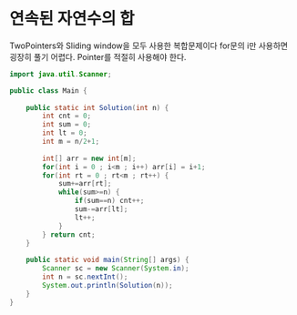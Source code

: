 # 연속된 자연수의 합

TwoPointers와 Sliding window을 모두 사용한 복합문제이다 
for문의 i만 사용하면 굉장히 풀기 어렵다. Pointer를 적절히 사용해야 한다.



```java
import java.util.Scanner;

public class Main {
	
	public static int Solution(int n) {
		int cnt = 0;
		int sum = 0;
		int lt = 0;
		int m = n/2+1;
		
		int[] arr = new int[m];
		for(int i = 0 ; i<m ; i++) arr[i] = i+1;
		for(int rt = 0 ; rt<m ; rt++) {
			sum+=arr[rt];
			while(sum>=n) {
				if(sum==n) cnt++;
				sum-=arr[lt];
				lt++;
			}
		} return cnt;
	}
	
	public static void main(String[] args) {
		Scanner sc = new Scanner(System.in);
		int n = sc.nextInt();
		System.out.println(Solution(n));
	} 
}
```



